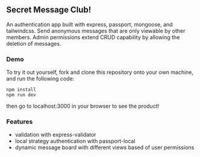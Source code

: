 ## Secret Message Club!

An authentication app built with express, passport, mongoose, and tailwindcss.
Send anonymous messages that are only viewable by other members.
Admin permissions extend CRUD capability by allowing the deletion of messages.

### Demo

To try it out yourself, fork and clone this repository onto your own machine, and run the following code:

```
npm install
npm run dev
```

then go to localhost:3000 in your browser to see the product!

### Features

- validation with express-validator
- local strategy authentication with passport-local
- dynamic message board with different views based of user permissions
